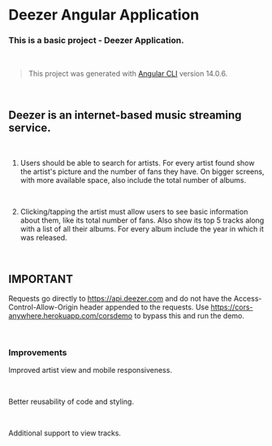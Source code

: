 # Deezer Angular Application

### This is a basic project - Deezer Application. 
<br/>

> This project was generated with [Angular CLI](https://github.com/angular/angular-cli) version 14.0.6.

<br/>

## Deezer is an internet-based music streaming service. 

<br />

1.  Users should be able to search for artists.  For every artist found show the artist's picture and the number of fans they have.  On bigger screens, with more available space, also include the total number of albums.

<br />

2.  Clicking/tapping the artist must allow users to see basic information about them, like its total number of fans.  Also show its top 5 tracks along with a list of all their albums.  For every album include the year in which it was released.

<br />

## IMPORTANT

Requests go directly to https://api.deezer.com and do not have the Access-Control-Allow-Origin header appended to the requests. Use https://cors-anywhere.herokuapp.com/corsdemo to bypass this and run the demo.
 
<br />

### Improvements

Improved artist view and mobile responsiveness.

<br />

Better reusability of code and styling.

<br />

Additional support to view tracks.
